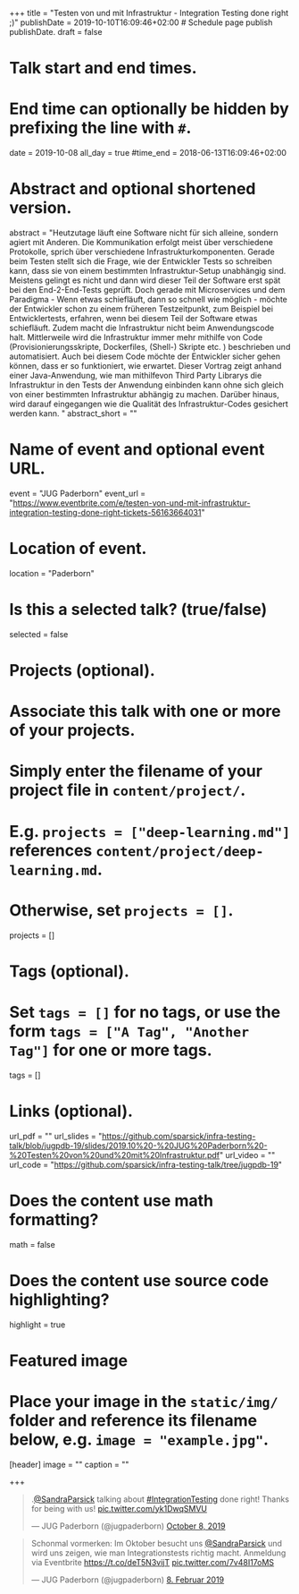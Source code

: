 +++
title = "Testen von und mit Infrastruktur - Integration Testing done right ;)"
publishDate = 2019-10-10T16:09:46+02:00  # Schedule page publish publishDate.
draft = false

# Talk start and end times.
#   End time can optionally be hidden by prefixing the line with `#`.
date = 2019-10-08
all_day = true
#time_end = 2018-06-13T16:09:46+02:00

# Abstract and optional shortened version.
abstract = "Heutzutage läuft eine Software nicht für sich alleine, sondern agiert mit Anderen. Die Kommunikation erfolgt meist über verschiedene Protokolle, sprich über verschiedene Infrastrukturkomponenten. Gerade beim Testen stellt sich die Frage, wie der Entwickler Tests so schreiben kann, dass sie von einem bestimmten Infrastruktur-Setup unabhängig sind. Meistens gelingt es nicht und dann wird dieser Teil der Software erst spät bei den End-2-End-Tests geprüft. Doch gerade mit Microservices und dem Paradigma - Wenn etwas schiefläuft, dann so schnell wie möglich - möchte der Entwickler schon zu einem früheren Testzeitpunkt, zum Beispiel bei Entwicklertests, erfahren, wenn bei diesem Teil der Software etwas schiefläuft. Zudem macht die Infrastruktur nicht beim Anwendungscode halt. Mittlerweile wird die Infrastruktur immer mehr mithilfe von Code (Provisionierungsskripte, Dockerfiles, (Shell-) Skripte etc. ) beschrieben und automatisiert. Auch bei diesem Code möchte der Entwickler sicher gehen können, dass er so funktioniert, wie erwartet. Dieser Vortrag zeigt anhand einer Java-Anwendung, wie man mithilfevon Third Party Librarys die Infrastruktur in den Tests der Anwendung einbinden kann ohne sich gleich von einer bestimmten Infrastruktur abhängig zu machen. Darüber hinaus, wird darauf eingegangen wie die Qualität des Infrastruktur-Codes gesichert werden kann. "
abstract_short = ""

# Name of event and optional event URL.
event = "JUG Paderborn"
event_url = "https://www.eventbrite.com/e/testen-von-und-mit-infrastruktur-integration-testing-done-right-tickets-56163664031"

# Location of event.
location = "Paderborn"

# Is this a selected talk? (true/false)
selected = false

# Projects (optional).
#   Associate this talk with one or more of your projects.
#   Simply enter the filename of your project file in `content/project/`.
#   E.g. `projects = ["deep-learning.md"]` references `content/project/deep-learning.md`.
#   Otherwise, set `projects = []`.
projects = []

# Tags (optional).
#   Set `tags = []` for no tags, or use the form `tags = ["A Tag", "Another Tag"]` for one or more tags.
tags = []

# Links (optional).
url_pdf = ""
url_slides = "https://github.com/sparsick/infra-testing-talk/blob/jugpdb-19/slides/2019.10%20-%20JUG%20Paderborn%20-%20Testen%20von%20und%20mit%20Infrastruktur.pdf"
url_video = ""
url_code = "https://github.com/sparsick/infra-testing-talk/tree/jugpdb-19"

# Does the content use math formatting?
math = false

# Does the content use source code highlighting?
highlight = true

# Featured image
# Place your image in the `static/img/` folder and reference its filename below, e.g. `image = "example.jpg"`.
[header]
image = ""
caption = ""

+++

<blockquote class="twitter-tweet" data-partner="tweetdeck"><p lang="en" dir="ltr">.<a href="https://twitter.com/SandraParsick?ref_src=twsrc%5Etfw">@SandraParsick</a> talking about <a href="https://twitter.com/hashtag/IntegrationTesting?src=hash&amp;ref_src=twsrc%5Etfw">#IntegrationTesting</a> done right! Thanks for being with us! <a href="https://t.co/yk1DwqSMVU">pic.twitter.com/yk1DwqSMVU</a></p>&mdash; JUG Paderborn (@jugpaderborn) <a href="https://twitter.com/jugpaderborn/status/1181605111807827979?ref_src=twsrc%5Etfw">October 8, 2019</a></blockquote>
<script async src="https://platform.twitter.com/widgets.js" charset="utf-8"></script>


<blockquote class="twitter-tweet" data-lang="de"><p lang="de" dir="ltr">Schonmal vormerken: Im Oktober besucht uns <a href="https://twitter.com/SandraParsick?ref_src=twsrc%5Etfw">@SandraParsick</a> und wird uns zeigen, wie man Integrationstests richtig macht. Anmeldung via Eventbrite <a href="https://t.co/deT5N3vijT">https://t.co/deT5N3vijT</a> <a href="https://t.co/7v48I17oMS">pic.twitter.com/7v48I17oMS</a></p>&mdash; JUG Paderborn (@jugpaderborn) <a href="https://twitter.com/jugpaderborn/status/1093757677476417537?ref_src=twsrc%5Etfw">8. Februar 2019</a></blockquote>
<script async src="https://platform.twitter.com/widgets.js" charset="utf-8"></script>
